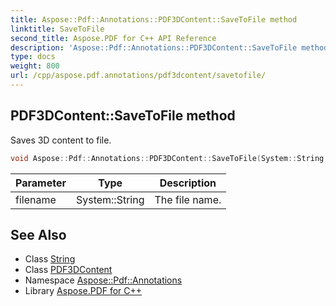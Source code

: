 ```yaml
---
title: Aspose::Pdf::Annotations::PDF3DContent::SaveToFile method
linktitle: SaveToFile
second_title: Aspose.PDF for C++ API Reference
description: 'Aspose::Pdf::Annotations::PDF3DContent::SaveToFile method. Saves 3D content to file in C++.'
type: docs
weight: 800
url: /cpp/aspose.pdf.annotations/pdf3dcontent/savetofile/
---
```

## PDF3DContent::SaveToFile method


Saves 3D content to file.

```cpp
void Aspose::Pdf::Annotations::PDF3DContent::SaveToFile(System::String filename)
```


| Parameter | Type | Description |
| --- | --- | --- |
| filename | System::String | The file name. |

## See Also

* Class [String](../../../system/string/)
* Class [PDF3DContent](../)
* Namespace [Aspose::Pdf::Annotations](../../)
* Library [Aspose.PDF for C++](../../../)
